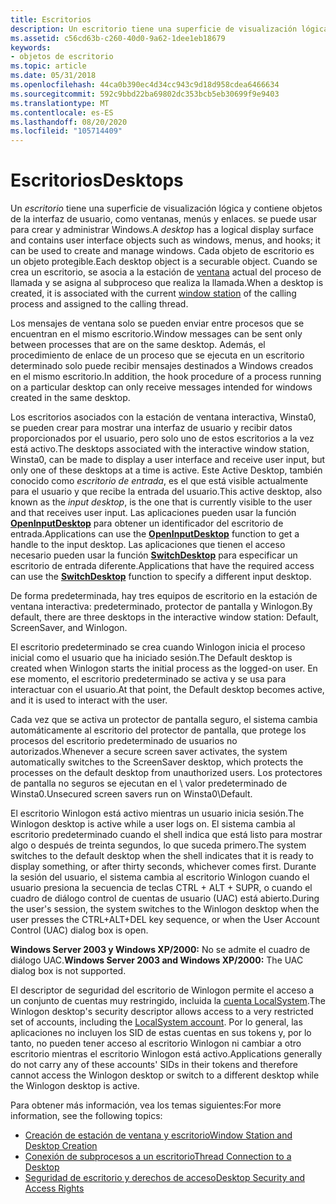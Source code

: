 ```yaml
---
title: Escritorios
description: Un escritorio tiene una superficie de visualización lógica y contiene objetos de la interfaz de usuario, como ventanas, menús y enlaces. se puede usar para crear y administrar Windows.
ms.assetid: c56cd63b-c260-40d0-9a62-1dee1eb18679
keywords:
- objetos de escritorio
ms.topic: article
ms.date: 05/31/2018
ms.openlocfilehash: 44ca0b390ec4d34cc943c9d18d958cdea6466634
ms.sourcegitcommit: 592c9bbd22ba69802dc353bcb5eb30699f9e9403
ms.translationtype: MT
ms.contentlocale: es-ES
ms.lasthandoff: 08/20/2020
ms.locfileid: "105714409"
---
```

# <a name="desktops"></a><span data-ttu-id="b4518-104">Escritorios</span><span class="sxs-lookup"><span data-stu-id="b4518-104">Desktops</span></span>

<span data-ttu-id="b4518-105">Un *escritorio* tiene una superficie de visualización lógica y contiene objetos de la interfaz de usuario, como ventanas, menús y enlaces. se puede usar para crear y administrar Windows.</span><span class="sxs-lookup"><span data-stu-id="b4518-105">A *desktop* has a logical display surface and contains user interface objects such as windows, menus, and hooks; it can be used to create and manage windows.</span></span> <span data-ttu-id="b4518-106">Cada objeto de escritorio es un objeto protegible.</span><span class="sxs-lookup"><span data-stu-id="b4518-106">Each desktop object is a securable object.</span></span> <span data-ttu-id="b4518-107">Cuando se crea un escritorio, se asocia a la estación de [ventana](window-stations.md) actual del proceso de llamada y se asigna al subproceso que realiza la llamada.</span><span class="sxs-lookup"><span data-stu-id="b4518-107">When a desktop is created, it is associated with the current [window station](window-stations.md) of the calling process and assigned to the calling thread.</span></span>

<span data-ttu-id="b4518-108">Los mensajes de ventana solo se pueden enviar entre procesos que se encuentran en el mismo escritorio.</span><span class="sxs-lookup"><span data-stu-id="b4518-108">Window messages can be sent only between processes that are on the same desktop.</span></span> <span data-ttu-id="b4518-109">Además, el procedimiento de enlace de un proceso que se ejecuta en un escritorio determinado solo puede recibir mensajes destinados a Windows creados en el mismo escritorio.</span><span class="sxs-lookup"><span data-stu-id="b4518-109">In addition, the hook procedure of a process running on a particular desktop can only receive messages intended for windows created in the same desktop.</span></span>

<span data-ttu-id="b4518-110">Los escritorios asociados con la estación de ventana interactiva, Winsta0, se pueden crear para mostrar una interfaz de usuario y recibir datos proporcionados por el usuario, pero solo uno de estos escritorios a la vez está activo.</span><span class="sxs-lookup"><span data-stu-id="b4518-110">The desktops associated with the interactive window station, Winsta0, can be made to display a user interface and receive user input, but only one of these desktops at a time is active.</span></span> <span data-ttu-id="b4518-111">Este Active Desktop, también conocido como *escritorio de entrada*, es el que está visible actualmente para el usuario y que recibe la entrada del usuario.</span><span class="sxs-lookup"><span data-stu-id="b4518-111">This active desktop, also known as the *input desktop*, is the one that is currently visible to the user and that receives user input.</span></span> <span data-ttu-id="b4518-112">Las aplicaciones pueden usar la función [**OpenInputDesktop**](/windows/win32/api/winuser/nf-winuser-openinputdesktop) para obtener un identificador del escritorio de entrada.</span><span class="sxs-lookup"><span data-stu-id="b4518-112">Applications can use the [**OpenInputDesktop**](/windows/win32/api/winuser/nf-winuser-openinputdesktop) function to get a handle to the input desktop.</span></span> <span data-ttu-id="b4518-113">Las aplicaciones que tienen el acceso necesario pueden usar la función [**SwitchDesktop**](/windows/win32/api/winuser/nf-winuser-switchdesktop) para especificar un escritorio de entrada diferente.</span><span class="sxs-lookup"><span data-stu-id="b4518-113">Applications that have the required access can use the [**SwitchDesktop**](/windows/win32/api/winuser/nf-winuser-switchdesktop) function to specify a different input desktop.</span></span>

<span data-ttu-id="b4518-114">De forma predeterminada, hay tres equipos de escritorio en la estación de ventana interactiva: predeterminado, protector de pantalla y Winlogon.</span><span class="sxs-lookup"><span data-stu-id="b4518-114">By default, there are three desktops in the interactive window station: Default, ScreenSaver, and Winlogon.</span></span>

<span data-ttu-id="b4518-115">El escritorio predeterminado se crea cuando Winlogon inicia el proceso inicial como el usuario que ha iniciado sesión.</span><span class="sxs-lookup"><span data-stu-id="b4518-115">The Default desktop is created when Winlogon starts the initial process as the logged-on user.</span></span> <span data-ttu-id="b4518-116">En ese momento, el escritorio predeterminado se activa y se usa para interactuar con el usuario.</span><span class="sxs-lookup"><span data-stu-id="b4518-116">At that point, the Default desktop becomes active, and it is used to interact with the user.</span></span>

<span data-ttu-id="b4518-117">Cada vez que se activa un protector de pantalla seguro, el sistema cambia automáticamente al escritorio del protector de pantalla, que protege los procesos del escritorio predeterminado de usuarios no autorizados.</span><span class="sxs-lookup"><span data-stu-id="b4518-117">Whenever a secure screen saver activates, the system automatically switches to the ScreenSaver desktop, which protects the processes on the default desktop from unauthorized users.</span></span> <span data-ttu-id="b4518-118">Los protectores de pantalla no seguros se ejecutan en el \\ valor predeterminado de Winsta0.</span><span class="sxs-lookup"><span data-stu-id="b4518-118">Unsecured screen savers run on Winsta0\\Default.</span></span>

<span data-ttu-id="b4518-119">El escritorio Winlogon está activo mientras un usuario inicia sesión.</span><span class="sxs-lookup"><span data-stu-id="b4518-119">The Winlogon desktop is active while a user logs on.</span></span> <span data-ttu-id="b4518-120">El sistema cambia al escritorio predeterminado cuando el shell indica que está listo para mostrar algo o después de treinta segundos, lo que suceda primero.</span><span class="sxs-lookup"><span data-stu-id="b4518-120">The system switches to the default desktop when the shell indicates that it is ready to display something, or after thirty seconds, whichever comes first.</span></span> <span data-ttu-id="b4518-121">Durante la sesión del usuario, el sistema cambia al escritorio Winlogon cuando el usuario presiona la secuencia de teclas CTRL + ALT + SUPR, o cuando el cuadro de diálogo control de cuentas de usuario (UAC) está abierto.</span><span class="sxs-lookup"><span data-stu-id="b4518-121">During the user's session, the system switches to the Winlogon desktop when the user presses the CTRL+ALT+DEL key sequence, or when the User Account Control (UAC) dialog box is open.</span></span>

<span data-ttu-id="b4518-122">**Windows Server 2003 y Windows XP/2000:** No se admite el cuadro de diálogo UAC.</span><span class="sxs-lookup"><span data-stu-id="b4518-122">**Windows Server 2003 and Windows XP/2000:** The UAC dialog box is not supported.</span></span>

<span data-ttu-id="b4518-123">El descriptor de seguridad del escritorio de Winlogon permite el acceso a un conjunto de cuentas muy restringido, incluida la [cuenta LocalSystem](/windows/desktop/Services/localsystem-account).</span><span class="sxs-lookup"><span data-stu-id="b4518-123">The Winlogon desktop's security descriptor allows access to a very restricted set of accounts, including the [LocalSystem account](/windows/desktop/Services/localsystem-account).</span></span> <span data-ttu-id="b4518-124">Por lo general, las aplicaciones no incluyen los SID de estas cuentas en sus tokens y, por lo tanto, no pueden tener acceso al escritorio Winlogon ni cambiar a otro escritorio mientras el escritorio Winlogon está activo.</span><span class="sxs-lookup"><span data-stu-id="b4518-124">Applications generally do not carry any of these accounts' SIDs in their tokens and therefore cannot access the Winlogon desktop or switch to a different desktop while the Winlogon desktop is active.</span></span>

<span data-ttu-id="b4518-125">Para obtener más información, vea los temas siguientes:</span><span class="sxs-lookup"><span data-stu-id="b4518-125">For more information, see the following topics:</span></span>

-   [<span data-ttu-id="b4518-126">Creación de estación de ventana y escritorio</span><span class="sxs-lookup"><span data-stu-id="b4518-126">Window Station and Desktop Creation</span></span>](window-station-and-desktop-creation.md)
-   [<span data-ttu-id="b4518-127">Conexión de subprocesos a un escritorio</span><span class="sxs-lookup"><span data-stu-id="b4518-127">Thread Connection to a Desktop</span></span>](thread-connection-to-a-desktop.md)
-   [<span data-ttu-id="b4518-128">Seguridad de escritorio y derechos de acceso</span><span class="sxs-lookup"><span data-stu-id="b4518-128">Desktop Security and Access Rights</span></span>](desktop-security-and-access-rights.md)

 

 